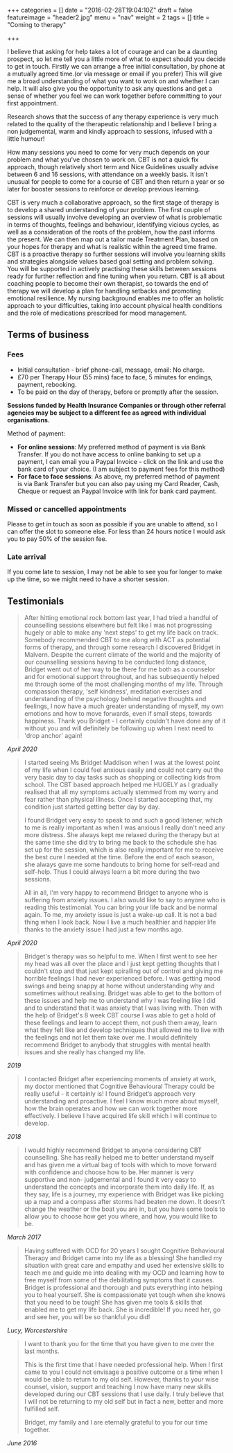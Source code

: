+++
categories = []
date = "2016-02-28T19:04:10Z"
draft = false
featureimage = "header2.jpg"
menu = "nav"
weight = 2
tags = []
title = "Coming to therapy"

+++

I believe that asking for help takes a lot of courage and can be a daunting
prospect, so let me tell you a little more of what to expect should you decide
to get in touch. Firstly we can arrange a free initial consultation, by phone
at a mutually agreed time.(or via message or email if you prefer) This will
give me a broad understanding of what you want to work on and whether I can
help. It will also give you the opportunity to ask any questions and get a
sense of whether you feel we can work together before committing to your first
appointment.

Research shows that the success of any therapy experience is very much related
to the quality of the therapeutic relationship and I believe I bring a non
judgemental, warm and kindly approach to sessions, infused with a little
humour!

How many sessions you need to come for very much depends on your problem and
what you've chosen to work on.  CBT is not a quick fix approach, though
relatively short term and Nice Guidelines usually advise between 6 and 16
sessions, with attendance on a weekly basis. It isn't unusual for people to
come for a course of CBT and then return a year or so later for booster
sessions to reinforce or develop previous learning.

CBT is very much a collaborative approach, so the first stage of therapy is to
develop a shared understanding of your problem.  The first couple of sessions
will usually involve developing an overview of what is problematic in terms of
thoughts, feelings and behaviour, identifying vicious cycles, as well as a
consideration of the roots of the problem, how the past informs the present.
We can then map out a tailor made Treatment Plan, based on your hopes for
therapy and what is realistic within the agreed time frame. CBT is a proactive
therapy so further sessions will involve you learning skills and strategies
alongside values based goal setting and problem solving.  You will be supported
in actively practising these skills between sessions ready for further
reflection and fine tuning when you return. CBT is all about coaching people to
become their own therapist, so towards the end of therapy we will develop a
plan for handling setbacks and promoting emotional resilience. My nursing
background enables me to offer an holistic approach to your difficulties,
taking into account physical health conditions and the role of medications
prescribed for mood management.

## Terms of business

### Fees
* Initial consultation - brief phone-call, message, email: No charge.
* £70 per Therapy Hour (55 mins) face to face, 5
  minutes for endings, payment, rebooking.
* To be paid on the day of therapy, before or promptly after the session.

**Sessions funded by Health Insurance Companies or through other referral agencies may be subject to a
different fee as agreed with individual organisations.**

Method of payment:
* __For online sessions__: My preferred method of payment is via Bank
  Transfer. If you do not have access to online banking to set up a payment,
  I can email you a Paypal Invoice - click on the link and use the bank card
  of your choice. (I am subject to payment fees for this method)
* __For face to face sessions__: As above, my preferred method of payment is
  via Bank Transfer but you can also pay using my Card Reader, Cash, Cheque or
  request an Paypal Invoice with link for bank card payment.

### Missed or cancelled appointments

Please to get in touch as soon as possible if you are unable to attend, so I can offer
the slot to someone else. For less than 24 hours notice I would ask you to pay 50%
of the session fee.

### Late arrival
If you come late to session, I may not be able to see you for longer to make up the
time, so we might need to have a shorter session.

## Testimonials

<blockquote>
<p>
After hitting emotional rock bottom last year, I had tried a handful of
counselling sessions elsewhere but felt like I was not progressing hugely or
able to make any 'next steps' to get my life back on track. Somebody
recommended CBT to me along with ACT as potential forms of therapy, and through
some research I discovered Bridget in Malvern. Despite the current climate of
the world and the majority of our counselling sessions having to be conducted
long distance, Bridget went out of
her way to be there for me both as a counselor and for emotional support
throughout, and has subsequently helped me through some of the most challenging
months of my life. Through compassion therapy, 'self kindness', meditation
exercises and understanding of the psychology behind negative thoughts and
feelings, I now have a much greater understanding of myself, my own emotions
and how to move forwards, even if small steps, towards happiness. Thank you
Bridget - I certainly couldn't have done any of it without you and will
definitely be following up when I next need to 'drop anchor' again!
</blockquote>
</p>

_April 2020_

<blockquote>
<p>
I started seeing Ms Bridget Maddison when I was at the lowest point of my life
when I could feel anxious easily and could not carry out the very basic day to
day tasks such as shopping or collecting kids from school. The CBT based
approach helped me HUGELY as I gradually realised that all my symptoms actually
stemmed from my worry and fear rather than physical illness. Once I started
accepting that, my condition just started getting better day by day.

I found Bridget very easy to speak to and such a good listener, which to me is
really important as when I was anxious I really don't need any more distress.
She always kept me relaxed during the therapy but at the same time she did try
to bring me back to the schedule she has set up for the session, which is also
really important for me to receive the best cure I needed at the time.  Before
the end of each season, she always gave me some handouts to bring home for
self-read and self-help. Thus I could always learn a bit more during the two
sessions.

All in all, I'm very happy to recommend Bridget to anyone who is suffering from
anxiety issues. I also would like to say to anyone who is reading this
testimonial. You can bring your life back and be normal again. To me, my
anxiety issue is just a wake-up call. It is not a bad thing when I look back.
Now I live a much healthier and happier life thanks to the anxiety issue I had
just a few months ago.
</p>
</blockquote>

_April 2020_

<blockquote>
<p>
Bridget's therapy was so helpful to me. When I first went to see her my head
was all over the place and I just kept getting thoughts that I couldn't stop
and that just kept spiralling out of control and giving me horrible feelings I
had never experienced before. I was getting mood swings and being snappy at
home without understanding why and sometimes without realising. Bridget was
able to get to the bottom of these issues and help me to understand why I was
feeling like I did and to understand that it was anxiety that I was living
with. Then with the help of Bridget's 8 week CBT course I was able to get a
hold of these feelings and learn to accept them, not push them away, learn
what they felt like and develop techniques that allowed me to live with the
feelings and not let them take over me. I would definitely recommend Bridget
to anybody that struggles with mental health  issues and she really has
changed my life.
</p>
</blockquote>

_2019_

<blockquote>
<p>
I contacted Bridget after experiencing moments of anxiety at work, my doctor
mentioned that Cognitive Behavioural Therapy could be really useful - it
certainly is! I found Bridget’s approach very understanding and proactive. I
feel I know much more about myself, how the brain operates and how we can work
together more effectively. I believe I have acquired life skill which I will
continue to develop.  </p>
</blockquote>

_2018_

<blockquote>
<p>
I would highly recommend Bridget to anyone considering CBT counselling. She 
has really helped me to better understand myself and has given me a virtual 
bag of tools with which to move forward with confidence and choose how to be.
Her manner is very supportive and non- judgemental and I found it very easy to 
understand the concepts and incorporate
them into daily life. If, as they say, life is a journey, my experience with 
Bridget was like picking up a map and a compass after storms had beaten me 
down. It doesn't change the weather or the boat you are in, but you have some 
tools to allow you to choose how get you where, and how, you would like to 
be.
</p>
</blockquote>

_March 2017_

<blockquote>
Having suffered with OCD for 20 years I sought Cognitive Behavioural Therapy 
and Bridget came into my life as a blessing! She handled my situation with 
great care and empathy and used her extensive skills to teach me and guide me 
into dealing with my OCD and learning how to free myself from some of the 
debilitating symptoms that it causes. Bridget is professional and thorough and 
puts everything into helping you to heal yourself. She is compassionate yet 
tough when she knows that you need to be tough! She has given me tools & 
skills that enabled me to get my life back. She is incredible! If you need 
her, go and see her, you will be so thankful you did!
</blockquote>

_Lucy, Worcestershire_

<blockquote>
<p>
I want to thank you for the time that you have given to me over the last
months.
</p>

<p>
This is the first time that I have needed professional help. When I first came
to you I could not envisage a positive outcome or a time when I would be able
to return to my old self.  However, thanks to your wise counsel,  vision,
support and teaching I now have many new skills developed during our CBT
sessions that I use daily. I  truly believe that I will not be returning to my
old self but in fact a new, better and more fulfilled self.
</p>

<p>
Bridget, my family and I are eternally grateful to you for our time together.
</p>
</blockquote>

_June 2016_
